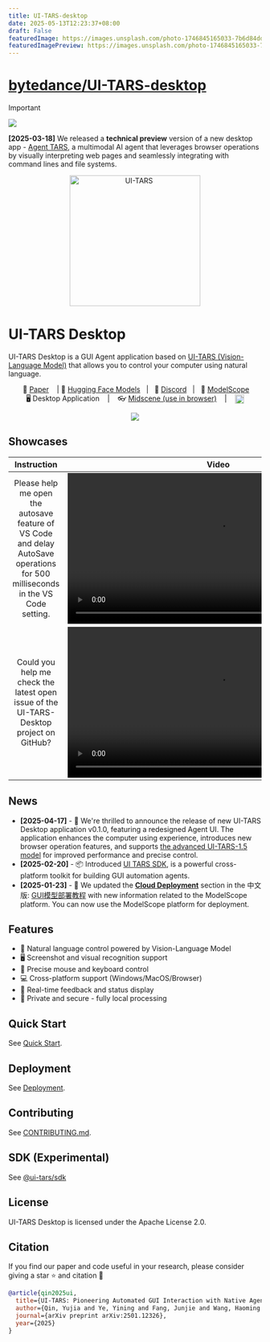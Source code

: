 ```yaml
---
title: UI-TARS-desktop
date: 2025-05-13T12:23:37+08:00
draft: False
featuredImage: https://images.unsplash.com/photo-1746845165033-7b6d84ddfe97?ixid=M3w0NjAwMjJ8MHwxfHJhbmRvbXx8fHx8fHx8fDE3NDcxMTAxNDJ8&ixlib=rb-4.1.0
featuredImagePreview: https://images.unsplash.com/photo-1746845165033-7b6d84ddfe97?ixid=M3w0NjAwMjJ8MHwxfHJhbmRvbXx8fHx8fHx8fDE3NDcxMTAxNDJ8&ixlib=rb-4.1.0
---
```


# [bytedance/UI-TARS-desktop](https://github.com/bytedance/UI-TARS-desktop)



> [!IMPORTANT]
> <a href="./apps/agent-tars/README.md">
>   <img src="./apps/agent-tars/static/hero.png">
> </a>
>
> **\[2025-03-18\]** We released a **technical preview** version of a new desktop app - [Agent TARS](./apps/agent-tars/README.md), a multimodal AI agent that leverages browser operations by visually interpreting web pages and seamlessly integrating with command lines and file systems.


<p align="center">
  <img alt="UI-TARS" width="260" src="./apps/ui-tars/resources/icon.png">
</p>

# UI-TARS Desktop

UI-TARS Desktop is a GUI Agent application based on [UI-TARS (Vision-Language Model)](https://github.com/bytedance/UI-TARS) that allows you to control your computer using natural language.


<div align="center">
<p>
        &nbsp&nbsp 📑 <a href="https://arxiv.org/abs/2501.12326">Paper</a> &nbsp&nbsp
        | 🤗 <a href="https://huggingface.co/ByteDance-Seed/UI-TARS-1.5-7B">Hugging Face Models</a>&nbsp&nbsp
        | &nbsp&nbsp🫨 <a href="https://discord.gg/pTXwYVjfcs">Discord</a>&nbsp&nbsp
        | &nbsp&nbsp🤖 <a href="https://www.modelscope.cn/collections/UI-TARS-bccb56fa1ef640">ModelScope</a>&nbsp&nbsp
<br>
🖥️ Desktop Application &nbsp&nbsp
| &nbsp&nbsp 👓 <a href="https://github.com/web-infra-dev/midscene">Midscene (use in browser)</a> &nbsp&nbsp
| &nbsp&nbsp <a href="https://deepwiki.com/bytedance/UI-TARS-desktop">
    <img alt="Ask DeepWiki.com" src="https://devin.ai/assets/deepwiki-badge.png" style="height: 18px; vertical-align: middle;">
  </a>
</p>

[![](https://trendshift.io/api/badge/repositories/13584)](https://trendshift.io/repositories/13584)

</div>

## Showcases

| Instruction  | Video |
| :---:  | :---: |
| Please help me open the autosave feature of VS Code and delay AutoSave operations for 500 milliseconds in the VS Code setting.      |    <video src="https://github.com/user-attachments/assets/e0914ce9-ad33-494b-bdec-0c25c1b01a27" height="300" />    |
| Could you help me check the latest open issue of the UI-TARS-Desktop project on GitHub?   | <video src="https://github.com/user-attachments/assets/3d159f54-d24a-4268-96c0-e149607e9199" height="300" />        |


## News

- **\[2025-04-17\]** - 🎉 We're thrilled to announce the release of new UI-TARS Desktop application v0.1.0, featuring a redesigned Agent UI. The application enhances the computer using experience, introduces new browser operation features, and supports [the advanced UI-TARS-1.5 model](https://seed-tars.com/1.5) for improved performance and precise control.
- **\[2025-02-20\]** - 📦 Introduced [UI TARS SDK](./docs/sdk.md), is a powerful cross-platform toolkit for building GUI automation agents.
- **\[2025-01-23\]** - 🚀 We updated the **[Cloud Deployment](./docs/deployment.md#cloud-deployment)** section in the 中文版: [GUI模型部署教程](https://bytedance.sg.larkoffice.com/docx/TCcudYwyIox5vyxiSDLlgIsTgWf#U94rdCxzBoJMLex38NPlHL21gNb) with new information related to the ModelScope platform. You can now use the ModelScope platform for deployment.


## Features

- 🤖 Natural language control powered by Vision-Language Model
- 🖥️ Screenshot and visual recognition support
- 🎯 Precise mouse and keyboard control
- 💻 Cross-platform support (Windows/MacOS/Browser)
- 🔄 Real-time feedback and status display
- 🔐 Private and secure - fully local processing

## Quick Start

See [Quick Start](./docs/quick-start.md).

## Deployment

See [Deployment](https://github.com/bytedance/UI-TARS/blob/main/README_deploy.md).

## Contributing

See [CONTRIBUTING.md](./CONTRIBUTING.md).

## SDK (Experimental)

See [@ui-tars/sdk](./docs/sdk.md)

## License

UI-TARS Desktop is licensed under the Apache License 2.0.

## Citation
If you find our paper and code useful in your research, please consider giving a star :star: and citation :pencil:

```BibTeX
@article{qin2025ui,
  title={UI-TARS: Pioneering Automated GUI Interaction with Native Agents},
  author={Qin, Yujia and Ye, Yining and Fang, Junjie and Wang, Haoming and Liang, Shihao and Tian, Shizuo and Zhang, Junda and Li, Jiahao and Li, Yunxin and Huang, Shijue and others},
  journal={arXiv preprint arXiv:2501.12326},
  year={2025}
}
```
